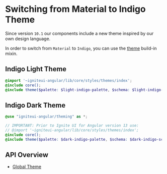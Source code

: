 # Switching from Material to Indigo Theme
Since version `10.1` our components include a new theme inspired by our own design language.
 
In order to switch from `Material` to `Indigo`, you can use the [theme]({environment:sassApiUrl}/index.html#mixin-theme) build-in mixin.

## Indigo Light Theme
```scss
@import '~igniteui-angular/lib/core/styles/themes/index';
@include core();
@include theme($palette: $light-indigo-palette, $schema: $light-indigo-schema);
```

## Indigo Dark Theme
```scss
@use "igniteui-angular/theming" as *;

// IMPORTANT: Prior to Ignite UI for Angular version 13 use:
// @import '~igniteui-angular/lib/core/styles/themes/index';
@include core();
@include theme($palette: $dark-indigo-palette, $schema: $dark-indigo-schema);
```

## API Overview
* [Global Theme]({environment:sassApiUrl}/index.html#mixin-theme)
